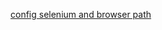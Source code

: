 [config selenium and browser path](https://www.kenst.com/2015/03/including-the-chromedriver-location-in-macos-system-path/)